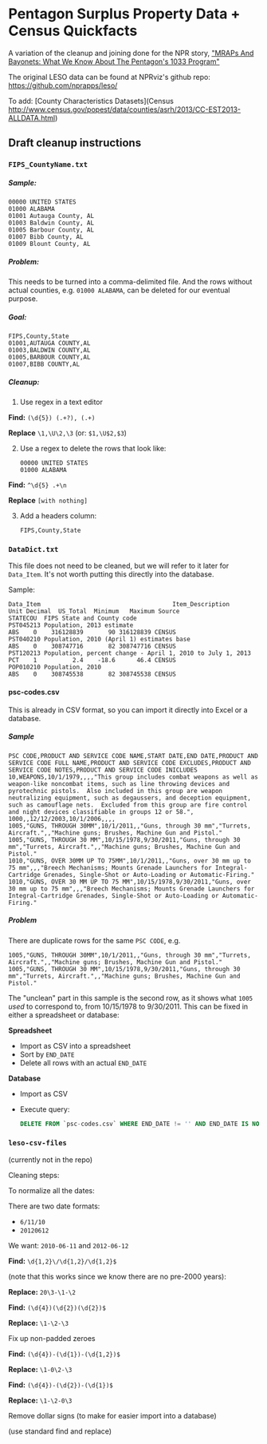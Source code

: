 # Pentagon Surplus Property Data + Census Quickfacts

A variation of the cleanup and joining done for the NPR story, ["MRAPs And Bayonets: What We Know About The Pentagon's 1033 Program"](http://www.npr.org/2014/09/02/342494225/mraps-and-bayonets-what-we-know-about-the-pentagons-1033-program)

The original LESO data can be found at NPRviz's github repo: https://github.com/nprapps/leso/


To add: [County Characteristics Datasets](Census http://www.census.gov/popest/data/counties/asrh/2013/CC-EST2013-ALLDATA.html)

## Draft cleanup instructions

### `FIPS_CountyName.txt`

##### Sample:

    00000 UNITED STATES
    01000 ALABAMA
    01001 Autauga County, AL
    01003 Baldwin County, AL
    01005 Barbour County, AL
    01007 Bibb County, AL
    01009 Blount County, AL

##### Problem:

This needs to be turned into a comma-delimited file. And the rows without actual counties, e.g. `01000 ALABAMA`, can be deleted for our eventual purpose.


##### Goal:

    FIPS,County,State
    01001,AUTAUGA COUNTY,AL
    01003,BALDWIN COUNTY,AL
    01005,BARBOUR COUNTY,AL
    01007,BIBB COUNTY,AL


##### Cleanup:

1. Use regex in a text editor

  __Find:__ `(\d{5}) (.+?), (.+)`

  __Replace__ `\1,\U\2,\3` (or: `$1,\U$2,$3`)

2. Use a regex to delete the rows that look like:

   ~~~
   00000 UNITED STATES
   01000 ALABAMA
   ~~~

  __Find:__ `^\d{5} .+\n`

  __Replace__ `[with nothing]`

3. Add a headers column:

    `FIPS,County,State`



### `DataDict.txt`
  
This file does not need to be cleaned, but we will refer to it later for `Data_Item`. It's not worth putting this directly into the database.

Sample:

    Data_Item                                     Item_Description                                   Unit Decimal  US_Total  Minimum   Maximum Source
    STATECOU  FIPS State and County code
    PST045213 Population, 2013 estimate                                                               ABS    0    316128839       90 316128839 CENSUS
    PST040210 Population, 2010 (April 1) estimates base                                               ABS    0    308747716       82 308747716 CENSUS
    PST120213 Population, percent change - April 1, 2010 to July 1, 2013                              PCT    1          2.4    -18.6      46.4 CENSUS
    POP010210 Population, 2010                                                                        ABS    0    308745538       82 308745538 CENSUS


#### psc-codes.csv

This is already in CSV format, so you can import it directly into Excel or a database.

##### Sample

    PSC CODE,PRODUCT AND SERVICE CODE NAME,START DATE,END DATE,PRODUCT AND SERVICE CODE FULL NAME,PRODUCT AND SERVICE CODE EXCLUDES,PRODUCT AND SERVICE CODE NOTES,PRODUCT AND SERVICE CODE INICLUDES
    10,WEAPONS,10/1/1979,,,,"This group includes combat weapons as well as weapon-like noncombat items, such as line throwing devices and pyrotechnic pistols.  Also included in this group are weapon neutralizing equipment, such as degaussers, and deception equipment, such as camouflage nets.  Excluded from this group are fire control and night devices classifiable in groups 12 or 58.",
    1000,,12/12/2003,10/1/2006,,,,
    1005,"GUNS, THROUGH 30MM",10/1/2011,,"Guns, through 30 mm","Turrets, Aircraft.",,"Machine guns; Brushes, Machine Gun and Pistol."
    1005,"GUNS, THROUGH 30 MM",10/15/1978,9/30/2011,"Guns, through 30 mm","Turrets, Aircraft.",,"Machine guns; Brushes, Machine Gun and Pistol."
    1010,"GUNS, OVER 30MM UP TO 75MM",10/1/2011,,"Guns, over 30 mm up to 75 mm",,,"Breech Mechanisms; Mounts Grenade Launchers for Integral-Cartridge Grenades, Single-Shot or Auto-Loading or Automatic-Firing."
    1010,"GUNS, OVER 30 MM UP TO 75 MM",10/15/1978,9/30/2011,"Guns, over 30 mm up to 75 mm",,,"Breech Mechanisms; Mounts Grenade Launchers for Integral-Cartridge Grenades, Single-Shot or Auto-Loading or Automatic-Firing."


##### Problem

There are duplicate rows for the same `PSC CODE`, e.g.

    1005,"GUNS, THROUGH 30MM",10/1/2011,,"Guns, through 30 mm","Turrets, Aircraft.",,"Machine guns; Brushes, Machine Gun and Pistol."
    1005,"GUNS, THROUGH 30 MM",10/15/1978,9/30/2011,"Guns, through 30 mm","Turrets, Aircraft.",,"Machine guns; Brushes, Machine Gun and Pistol."

The "unclean" part in this sample is the second row, as it shows what `1005` _used_ to correspond to, from 10/15/1978 to 9/30/2011. This can be fixed in either a spreadsheet or database:


__Spreadsheet__

- Import as CSV into a spreadsheet
- Sort by `END_DATE`
- Delete all rows with an actual `END_DATE`


__Database__

- Import as CSV
- Execute query:
 
    ~~~sql
    DELETE FROM `psc-codes.csv` WHERE END_DATE != '' AND END_DATE IS NOT NULL
    ~~~




### `leso-csv-files`

(currently not in the repo)


Cleaning steps:

To normalize all the dates: 

There are two date formats:

- `6/11/10`
- `20120612`

We want:  `2010-06-11` and `2012-06-12`

__Find:__ `\d{1,2}\/\d{1,2}/\d{1,2}$`

(note that this works since we know there are no pre-2000 years):

__Replace:__ `20\3-\1-\2`


__Find:__ `(\d{4})(\d{2})(\d{2})$`

__Replace:__ `\1-\2-\3`

Fix up non-padded zeroes

__Find:__ `(\d{4})-(\d{1})-(\d{1,2})$`

__Replace:__ `\1-0\2-\3`


__Find:__ `(\d{4})-(\d{2})-(\d{1})$`

__Replace:__ `\1-\2-0\3`


Remove dollar signs (to make for easier import into a database)
 
(use standard find and replace)



